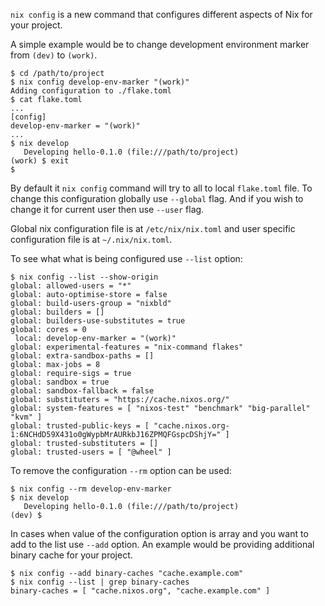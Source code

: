`nix config` is a new command that configures different aspects of Nix for your
project.

A simple example would be to change development environment marker from `(dev)`
to `(work)`.

```console
$ cd /path/to/project
$ nix config develop-env-marker "(work)"
Adding configuration to ./flake.toml
$ cat flake.toml
...
[config]
develop-env-marker = "(work)"
...
$ nix develop
   Developing hello-0.1.0 (file:///path/to/project)
(work) $ exit
$
```

By default it `nix config` command will try to all to local `flake.toml` file.
To change this configuration globally use `--global` flag. And if you wish
to change it for current user then use `--user` flag.

Global nix configuration file is at `/etc/nix/nix.toml` and user specific
configuration file is at `~/.nix/nix.toml`.

To see what what is being configured use `--list` option:

```console
$ nix config --list --show-origin
global: allowed-users = "*"
global: auto-optimise-store = false
global: build-users-group = "nixbld"
global: builders = []
global: builders-use-substitutes = true
global: cores = 0
 local: develop-env-marker = "(work)"
global: experimental-features = "nix-command flakes"
global: extra-sandbox-paths = []
global: max-jobs = 8
global: require-sigs = true
global: sandbox = true
global: sandbox-fallback = false
global: substituters = "https://cache.nixos.org/"
global: system-features = [ "nixos-test" "benchmark" "big-parallel" "kvm" ]
global: trusted-public-keys = [ "cache.nixos.org-1:6NCHdD59X431o0gWypbMrAURkbJ16ZPMQFGspcDShjY=" ]
global: trusted-substituters = []
global: trusted-users = [ "@wheel" ]
```

To remove the configuration `--rm` option can be used:

```console
$ nix config --rm develop-env-marker
$ nix develop
   Developing hello-0.1.0 (file:///path/to/project)
(dev) $ 
```

In cases when value of the configuration option is array and you want to add to
the list use `--add` option. An example would be providing additional binary
cache for your project.

```console
$ nix config --add binary-caches "cache.example.com"
$ nix config --list | grep binary-caches
binary-caches = [ "cache.nixos.org", "cache.example.com" ]
```
